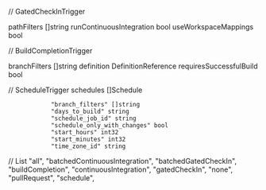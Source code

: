 // GatedCheckInTrigger

  pathFilters []string
  runContinuousIntegration bool
  useWorkspaceMappings bool

// BuildCompletionTrigger

  branchFilters []string
  definition DefinitionReference
  requiresSuccessfulBuild bool

// ScheduleTrigger
  schedules []Schedule

				"branch_filters" []string
				"days_to_build" string
				"schedule_job_id" string
				"schedule_only_with_changes" bool
				"start_hours" int32
				"start_minutes" int32
				"time_zone_id" string

// List
  "all",
  "batchedContinuousIntegration",
  "batchedGatedCheckIn",
  "buildCompletion",
  "continuousIntegration",
  "gatedCheckIn",
  "none",
  "pullRequest",
  "schedule",
